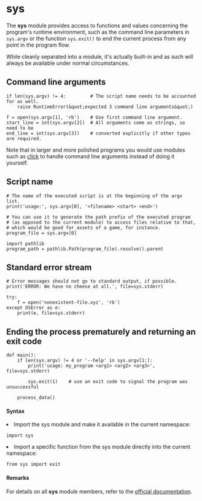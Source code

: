 # sys


The **sys** module provides access to functions and values concerning the program's runtime environment, such as the command line parameters in `sys.argv` or the function `sys.exit()` to end the current process from any point in the program flow.

While cleanly separated into a module, it's actually built-in and as such will always be available under normal circumstances.



## Command line arguments


```
if len(sys.argv) != 4:         # The script name needs to be accounted for as well.
    raise RuntimeError(&quot;expected 3 command line arguments&quot;)

f = open(sys.argv[1], 'rb')    # Use first command line argument.
start_line = int(sys.argv[2])  # All arguments come as strings, so need to be
end_line = int(sys.argv[3])    # converted explicitly if other types are required.

```

Note that in larger and more polished programs you would use modules such as [click](http://click.pocoo.org/) to handle command line arguments instead of doing it yourself.



## Script name


```
# The name of the executed script is at the beginning of the argv list.
print('usage:', sys.argv[0], '<filename> <start> <end>')

# You can use it to generate the path prefix of the executed program
# (as opposed to the current module) to access files relative to that,
# which would be good for assets of a game, for instance.
program_file = sys.argv[0]

import pathlib
program_path = pathlib.Path(program_file).resolve().parent

```



## Standard error stream


```
# Error messages should not go to standard output, if possible.
print('ERROR: We have no cheese at all.', file=sys.stderr)

try:
    f = open('nonexistent-file.xyz', 'rb')
except OSError as e:
    print(e, file=sys.stderr)

```



## Ending the process prematurely and returning an exit code


```
def main():
    if len(sys.argv) != 4 or '--help' in sys.argv[1:]:
        print('usage: my_program <arg1> <arg2> <arg3>', file=sys.stderr)
        
        sys.exit(1)    # use an exit code to signal the program was unsuccessful

    process_data()

```



#### Syntax


<li>
Import the sys module and make it available in the current namespace:
<pre><code>import sys
</code></pre>
</li>
<li>
Import a specific function from the sys module directly into the current namespace:
<pre><code>from sys import exit
</code></pre>
</li>



#### Remarks


For details on all **sys** module members, refer to the [official documentation](https://docs.python.org/library/sys.html).

